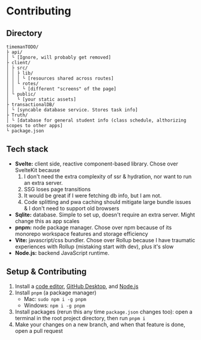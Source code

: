 # Contributing

## Directory
```
timemanTODO/
├ api/
│ └ [Ignore, will probably get removed]
├ client/
│ ├ src/
│ │ ├ lib/
│ │ │ └ [resources shared across routes]
│ │ └ rotes/
│ │   └ [different "screens" of the page]
│ └ public/
│   └ [your static assets]
├ transactionalDB/
│ └ [syncable database service. Stores task info]
├ Truth/
│ └ [database for general student info (class schedule, althorizing scopes to other apps]
└ package.json
```

## Tech stack
- **Svelte:** client side, reactive component-based library. Chose over SvelteKit because
  1. I don't need the extra complexity of ssr & hydration, nor want to run an extra server.
  2. SSG loses page transitions
  3. It would be great if I were fetching db info, but I am not.
  4. Code splitting and pwa caching should mitigate large bundle issues & I don't need to support old browsers
- **Sqlite:** database. Simple to set up, doesn't require an extra server. Might change this as app scales
- **pnpm:** node package manager. Chose over npm because of its monorepo workspace features and storage efficiency
- **Vite:** javascript/css bundler. Chose over Rollup because I have traumatic experiences with Rollup (mistaking start with dev), plus it's slow
- **Node.js:** backend JavaScript runtime.

## Setup & Contributing
1. Install a [code editor](https://code.visualstudio.com/), [GitHub Desktop](https://desktop.github.com/), and [Node.js](https://nodejs.org/en)
2. Install `pnpm` (a package manager)
    - Mac: `sudo npm i -g pnpm`
    - Windows: `npm i -g pnpm`
3. Install packages (rerun this any time `package.json` changes too): open a terminal in the root project directory, then run `pnpm i`
4. Make your changes on a new branch, and when that feature is done, open a pull request

